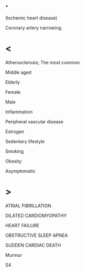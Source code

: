 # .

(Ischemic heart disease)

Coronary artery narrowing.

# <

Atherosclerosis; The most common

Middle aged

Elderly

Female

Male

Inflammation

Peripheral vascular disease

Estrogen

Sedentary lifestyle

Smoking

Obesity

Asymptomatic

# >

ATRIAL FIBRILLATION

DILATED CARDIOMYOPATHY

HEART FAILURE

OBSTRUCTIVE SLEEP APNEA

SUDDEN CARDIAC DEATH

Murmur

S4
